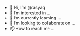 - 👋 Hi, I’m @tasyaq
- 👀 I’m interested in ...
- 🌱 I’m currently learning ...
- 💞️ I’m looking to collaborate on ...
- 📫 How to reach me ...

<!---
tasyaq/tasyaq is a ✨ special ✨ repository because its `README.md` (this file) appears on your GitHub profile.
You can click the Preview link to take a look at your changes.
--->
